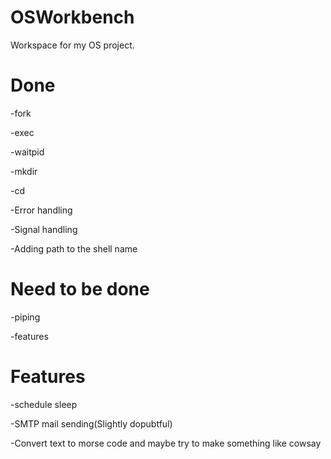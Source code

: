# OSWorkbench
Workspace for my OS project.

# Done
-fork


-exec


-waitpid


-mkdir


-cd


-Error handling 


-Signal handling


-Adding path to the shell name 


# Need to be done 

-piping 



-features




# Features

-schedule sleep


-SMTP mail sending(Slightly dopubtful)


-Convert text to morse code and maybe try to make something like cowsay
